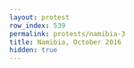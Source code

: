 ```yaml
---
layout: protest
row_index: 539
permalink: protests/namibia-3
title: Namibia, October 2016
hidden: true
---
```

